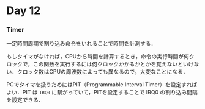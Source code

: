 # Day 12

### Timer

一定時間周期で割り込み命令をいれることで時間を計測する．

もしタイマがなければ，CPUから時間を計算するとき，命令の実行時間が何クロックで，この関数を実行するには何クロックかかるかとかを覚えないといけない．クロック数はCPUの周波数によっても異なるので，大変なことになる．

PCでタイマを扱うためにはPIT（Programmable Interval Timer）を設定すればよい．PIT は `IRQ0` に繋がっていて，PITを設定することで IRQ0 の割り込み間隔を設定できる．
